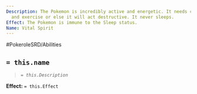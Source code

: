 ```yaml
---
Description: The Pokemon is incredibly active and energetic. It needs constant activity
  and exercise or else it will act destructive. It never sleeps.
Effect: The Pokemon is immune to the Sleep status.
Name: Vital Spirit
---
```


#PokeroleSRD/Abilities

## `= this.name`

> *`= this.Description`*

**Effect:** `= this.Effect`
